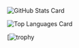 ![GitHub Stats Card](https://github-readme-stats.vercel.app/api?username=holasoynaoki&count_private=true&show_icons=true&theme=dark)

![Top Languages Card](https://github-readme-stats.vercel.app/api/top-langs/?username=holasoynaoki&theme=tokyonight)

[![trophy](https://github-profile-trophy.vercel.app/?username=holasoynaoki&theme=tokyonight&column=7)